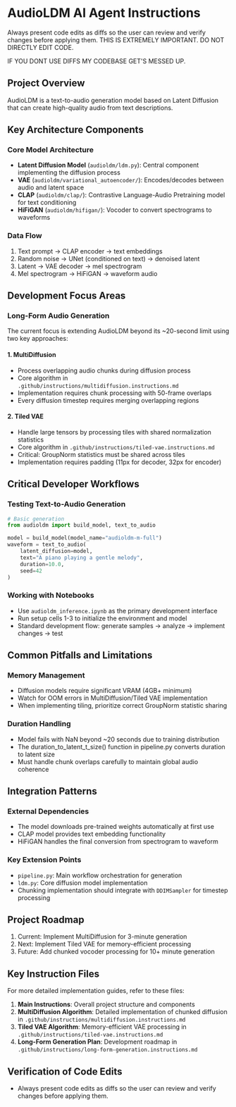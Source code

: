 # AudioLDM AI Agent Instructions

Always present code edits as diffs so the user can review and verify changes before applying them. THIS IS EXTREMELY IMPORTANT. DO NOT DIRECTLY EDIT CODE. 

IF YOU DONT USE DIFFS MY CODEBASE GET'S MESSED UP.

## Project Overview
AudioLDM is a text-to-audio generation model based on Latent Diffusion that can create high-quality audio from text descriptions.

## Key Architecture Components

### Core Model Architecture
- **Latent Diffusion Model** (`audioldm/ldm.py`): Central component implementing the diffusion process
- **VAE** (`audioldm/variational_autoencoder/`): Encodes/decodes between audio and latent space
- **CLAP** (`audioldm/clap/`): Contrastive Language-Audio Pretraining model for text conditioning
- **HiFiGAN** (`audioldm/hifigan/`): Vocoder to convert spectrograms to waveforms

### Data Flow
1. Text prompt → CLAP encoder → text embeddings
2. Random noise → UNet (conditioned on text) → denoised latent
3. Latent → VAE decoder → mel spectrogram
4. Mel spectrogram → HiFiGAN → waveform audio

## Development Focus Areas

### Long-Form Audio Generation
The current focus is extending AudioLDM beyond its ~20-second limit using two key approaches:

#### 1. MultiDiffusion
- Process overlapping audio chunks during diffusion process
- Core algorithm in `.github/instructions/multidiffusion.instructions.md`
- Implementation requires chunk processing with 50-frame overlaps
- Every diffusion timestep requires merging overlapping regions

#### 2. Tiled VAE
- Handle large tensors by processing tiles with shared normalization statistics
- Core algorithm in `.github/instructions/tiled-vae.instructions.md` 
- Critical: GroupNorm statistics must be shared across tiles
- Implementation requires padding (11px for decoder, 32px for encoder)

## Critical Developer Workflows

### Testing Text-to-Audio Generation
```python
# Basic generation
from audioldm import build_model, text_to_audio

model = build_model(model_name="audioldm-m-full")
waveform = text_to_audio(
    latent_diffusion=model,
    text="A piano playing a gentle melody",
    duration=10.0,
    seed=42
)
```

### Working with Notebooks
- Use `audioldm_inference.ipynb` as the primary development interface
- Run setup cells 1-3 to initialize the environment and model
- Standard development flow: generate samples → analyze → implement changes → test

## Common Pitfalls and Limitations

### Memory Management
- Diffusion models require significant VRAM (4GB+ minimum)
- Watch for OOM errors in MultiDiffusion/Tiled VAE implementation
- When implementing tiling, prioritize correct GroupNorm statistic sharing

### Duration Handling
- Model fails with NaN beyond ~20 seconds due to training distribution
- The duration_to_latent_t_size() function in pipeline.py converts duration to latent size
- Must handle chunk overlaps carefully to maintain global audio coherence

## Integration Patterns

### External Dependencies
- The model downloads pre-trained weights automatically at first use
- CLAP model provides text embedding functionality
- HiFiGAN handles the final conversion from spectrogram to waveform

### Key Extension Points
- `pipeline.py`: Main workflow orchestration for generation
- `ldm.py`: Core diffusion model implementation
- Chunking implementation should integrate with `DDIMSampler` for timestep processing

## Project Roadmap
1. Current: Implement MultiDiffusion for 3-minute generation
2. Next: Implement Tiled VAE for memory-efficient processing
3. Future: Add chunked vocoder processing for 10+ minute generation

## Key Instruction Files

For more detailed implementation guides, refer to these files:

1. **Main Instructions**: Overall project structure and components
2. **MultiDiffusion Algorithm**: Detailed implementation of chunked diffusion in `.github/instructions/multidiffusion.instructions.md`
3. **Tiled VAE Algorithm**: Memory-efficient VAE processing in `.github/instructions/tiled-vae.instructions.md`
4. **Long-Form Generation Plan**: Development roadmap in `.github/instructions/long-form-generation.instructions.md`

## Verification of Code Edits
- Always present code edits as diffs so the user can review and verify changes before applying them. 
